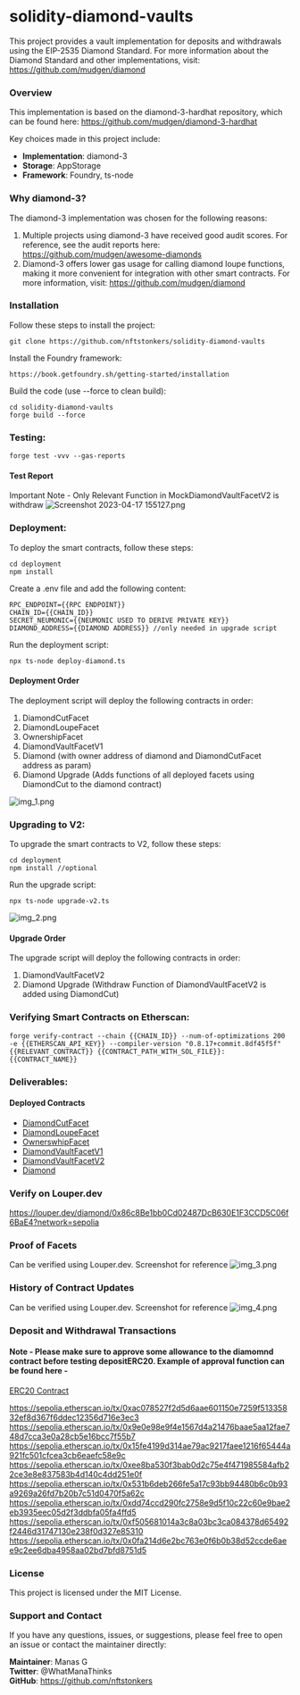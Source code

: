 


# solidity-diamond-vaults

This project provides a vault implementation for deposits and withdrawals using the EIP-2535 Diamond Standard. For more information about the Diamond Standard and other implementations, visit: https://github.com/mudgen/diamond

### Overview
This implementation is based on the diamond-3-hardhat repository, which can be found here: https://github.com/mudgen/diamond-3-hardhat

Key choices made in this project include:

 - **Implementation**: diamond-3
- **Storage**: AppStorage
- **Framework**: Foundry, ts-node


### Why diamond-3?

The diamond-3 implementation was chosen for the following reasons:
1. Multiple projects using diamond-3 have received good audit scores. For reference, see the audit reports here: https://github.com/mudgen/awesome-diamonds
2. Diamond-3 offers lower gas usage for calling diamond loupe functions, making it more convenient for integration with other smart contracts. For more information, visit: https://github.com/mudgen/diamond


### Installation
Follow these steps to install the project:

```
git clone https://github.com/nftstonkers/solidity-diamond-vaults
```

Install the Foundry framework:

```
https://book.getfoundry.sh/getting-started/installation
```

Build the code (use --force to clean build):

```
cd solidity-diamond-vaults
forge build --force
```
   
### Testing:

```
forge test -vvv --gas-reports
```

#### Test Report

Important Note - Only Relevant Function in MockDiamondVaultFacetV2 is withdraw
![Screenshot 2023-04-17 155127.png](..%2F..%2F..%2FDownloads%2FScreenshot%202023-04-17%20155127.png)

### Deployment:

To deploy the smart contracts, follow these steps:
```
cd deployment
npm install
```

Create a .env file and add the following content:

```
RPC_ENDPOINT={{RPC ENDPOINT}}
CHAIN_ID={{CHAIN_ID}}
SECRET_NEUMONIC={{NEUMONIC USED TO DERIVE PRIVATE KEY}}
DIAMOND_ADDRESS={{DIAMOND ADDRESS}} //only needed in upgrade script
```

Run the deployment script:
```
npx ts-node deploy-diamond.ts
```


#### Deployment Order
The deployment script will deploy the following contracts in order:

1. DiamondCutFacet
2. DiamondLoupeFacet
3. OwnershipFacet
4. DiamondVaultFacetV1
5. Diamond (with owner address of diamond and DiamondCutFacet address as param)
6. Diamond Upgrade (Adds functions of all deployed facets using DiamondCut to the diamond contract)

![img_1.png](img_1.png)
### Upgrading to V2:

To upgrade the smart contracts to V2, follow these steps:

```
cd deployment
npm install //optional
```
Run the upgrade script:
```
npx ts-node upgrade-v2.ts
```  

![img_2.png](img_2.png)

#### Upgrade Order

The upgrade script will deploy the following contracts in order:
1. DiamondVaultFacetV2
2. Diamond Upgrade (Withdraw Function of DiamondVaultFacetV2 is added using DiamondCut)


### Verifying Smart Contracts on Etherscan: 

```
forge verify-contract --chain {{CHAIN_ID}} --num-of-optimizations 200 -e {{ETHERSCAN_API_KEY}} --compiler-version "0.8.17+commit.8df45f5f" {{RELEVANT_CONTRACT}} {{CONTRACT_PATH_WITH_SOL_FILE}}:{{CONTRACT_NAME}}
```

### Deliverables:

#### Deployed Contracts 

- [DiamondCutFacet](https://sepolia.etherscan.io//address/0x81a199eacc983f0119b0dcf9ab5ccc14660a3628) 
- [DiamondLoupeFacet](https://sepolia.etherscan.io//address/0x878b26f31e1334446adf8558c0eda99f5c14c812)
- [OwnerswhipFacet](https://sepolia.etherscan.io//address/0xb398a6442d6f78f54f2cb4807e16283b3526f5d2)
- [DiamondVaultFacetV1](https://sepolia.etherscan.io//address/0x05d3a883d398e8d5236b423d848e4e7d11f9e7d6)
- [DiamondVaultFacetV2](https://sepolia.etherscan.io//address/0x2c4dc395f3d479f0313749804e0a126681660526)
- [Diamond](https://sepolia.etherscan.io//address/0x86c8Be1bb0Cd02487DcB630E1F3CCD5C06f6BaE4)

### Verify on Louper.dev
https://louper.dev/diamond/0x86c8Be1bb0Cd02487DcB630E1F3CCD5C06f6BaE4?network=sepolia


### Proof of Facets
Can be verified using Louper.dev. Screenshot for reference
![img_3.png](img_3.png)


### History of Contract Updates
Can be verified using Louper.dev. Screenshot for reference
![img_4.png](img_4.png)


### Deposit and Withdrawal Transactions

#### Note - Please make sure to approve some allowance to the diamomnd contract before testing depositERC20. Example of approval function can be found here -  
[ERC20 Contract](https://sepolia.etherscan.io/token/0x779877a7b0d9e8603169ddbd7836e478b4624789?a=0x1ec95e211dba5b53eb30da3ca7b0f69adbdfab51#writeContract)

https://sepolia.etherscan.io/tx/0xac078527f2d5d6aae601150e7259f51335832ef8d367f6ddec12356d716e3ec3
https://sepolia.etherscan.io/tx/0x9e0e98e9f4e1567d4a21476baae5aa12fae748d7cca3e0a28cb5e16bcc7f55b7
https://sepolia.etherscan.io/tx/0x15fe4199d314ae79ac9217faee1216f65444a921fc501cfcea3cb6eaefc58e9c
https://sepolia.etherscan.io/tx/0xee8ba530f3bab0d2c75e4f471985584afb22ce3e8e837583b4d140c4dd251e0f
https://sepolia.etherscan.io/tx/0x531b6deb266fe5a17c93bb94480b6c0b93a9269a26fd7b20b7c51d0470f5a62c
https://sepolia.etherscan.io/tx/0xdd74ccd290fc2758e9d5f10c22c60e9bae2eb3935eec05d2f3ddbfa05fa4ffd5
https://sepolia.etherscan.io/tx/0xf505681014a3c8a03bc3ca084378d65492f2446d31747130e238f0d327e85310
https://sepolia.etherscan.io/tx/0x0fa214d6e2bc763e0f6b0b38d52ccde6aee9c2ee6dba4958aa02bd7bfd8751d5

### License

This project is licensed under the MIT License.

### Support and Contact

If you have any questions, issues, or suggestions, please feel free to open an issue or contact the maintainer directly:

**Maintainer**: Manas G  
**Twitter**: @WhatManaThinks  
**GitHub**: https://github.com/nftstonkers